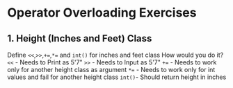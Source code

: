 # Operator Overloading Exercises

## 1. Height (Inches and Feet) Class
Define `<<`,`>>`,`+=`,`*=` and `int()` for inches and feet class
How would you do it?
`<<`   - Needs to Print as 5'7"
`>>`   - Needs to Input as 5'7"
`+=`   - Needs to work only for another height class as argument
`*=`   - Needs to work only for int values and fail for another height class
`int()`- Should return height in inches
